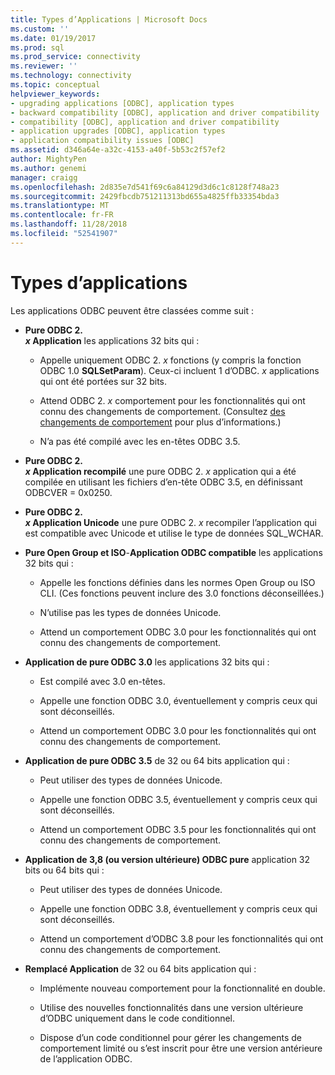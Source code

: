 ```yaml
---
title: Types d’Applications | Microsoft Docs
ms.custom: ''
ms.date: 01/19/2017
ms.prod: sql
ms.prod_service: connectivity
ms.reviewer: ''
ms.technology: connectivity
ms.topic: conceptual
helpviewer_keywords:
- upgrading applications [ODBC], application types
- backward compatibility [ODBC], application and driver compatibility
- compatibility [ODBC], application and driver compatibility
- application upgrades [ODBC], application types
- application compatibility issues [ODBC]
ms.assetid: d346a64e-a32c-4153-a40f-5b53c2f57ef2
author: MightyPen
ms.author: genemi
manager: craigg
ms.openlocfilehash: 2d835e7d541f69c6a84129d3d6c1c8128f748a23
ms.sourcegitcommit: 2429fbcdb751211313bd655a4825ffb33354bda3
ms.translationtype: MT
ms.contentlocale: fr-FR
ms.lasthandoff: 11/28/2018
ms.locfileid: "52541907"
---
```

# <a name="types-of-applications"></a>Types d’applications
Les applications ODBC peuvent être classées comme suit :  
  
-   **Pure ODBC 2.**  
     ***x* Application** les applications 32 bits qui :  
  
    -   Appelle uniquement ODBC 2. *x* fonctions (y compris la fonction ODBC 1.0 **SQLSetParam**). Ceux-ci incluent 1 d’ODBC. *x* applications qui ont été portées sur 32 bits.  
  
    -   Attend ODBC 2. *x* comportement pour les fonctionnalités qui ont connu des changements de comportement. (Consultez [des changements de comportement](../../../odbc/reference/develop-app/behavioral-changes.md) pour plus d’informations.)  
  
    -   N’a pas été compilé avec les en-têtes ODBC 3.5.  
  
-   **Pure ODBC 2.**  
     ***x* Application recompilé** une pure ODBC 2. *x* application qui a été compilée en utilisant les fichiers d’en-tête ODBC 3.5, en définissant ODBCVER = 0x0250.  
  
-   **Pure ODBC 2.**  
     ***x* Application Unicode** une pure ODBC 2. *x* recompiler l’application qui est compatible avec Unicode et utilise le type de données SQL_WCHAR.  
  
-   **Pure Open Group et ISO**-**Application ODBC compatible** les applications 32 bits qui :  
  
    -   Appelle les fonctions définies dans les normes Open Group ou ISO CLI. (Ces fonctions peuvent inclure des 3.0 fonctions déconseillées.)  
  
    -   N’utilise pas les types de données Unicode.  
  
    -   Attend un comportement ODBC 3.0 pour les fonctionnalités qui ont connu des changements de comportement.  
  
-   **Application de pure ODBC 3.0** les applications 32 bits qui :  
  
    -   Est compilé avec 3.0 en-têtes.  
  
    -   Appelle une fonction ODBC 3.0, éventuellement y compris ceux qui sont déconseillés.  
  
    -   Attend un comportement ODBC 3.0 pour les fonctionnalités qui ont connu des changements de comportement.  
  
-   **Application de pure ODBC 3.5** de 32 ou 64 bits application qui :  
  
    -   Peut utiliser des types de données Unicode.  
  
    -   Appelle une fonction ODBC 3.5, éventuellement y compris ceux qui sont déconseillés.  
  
    -   Attend un comportement ODBC 3.5 pour les fonctionnalités qui ont connu des changements de comportement.  
  
-   **Application de 3,8 (ou version ultérieure) ODBC pure** application 32 bits ou 64 bits qui :  
  
    -   Peut utiliser des types de données Unicode.  
  
    -   Appelle une fonction ODBC 3.8, éventuellement y compris ceux qui sont déconseillés.  
  
    -   Attend un comportement d’ODBC 3.8 pour les fonctionnalités qui ont connu des changements de comportement.  
  
-   **Remplacé Application** de 32 ou 64 bits application qui :  
  
    -   Implémente nouveau comportement pour la fonctionnalité en double.  
  
    -   Utilise des nouvelles fonctionnalités dans une version ultérieure d’ODBC uniquement dans le code conditionnel.  
  
    -   Dispose d’un code conditionnel pour gérer les changements de comportement limité ou s’est inscrit pour être une version antérieure de l’application ODBC.
